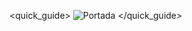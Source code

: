 <quick_guide>
![Portada](http://static.energysistem.com/images/manuals/38731/599acfdb0c6ef.jpg)
</quick_guide>
